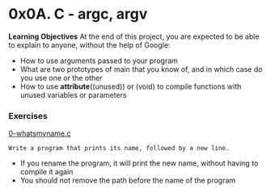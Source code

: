 # 0x0A. C - argc, argv

**Learning Objectives**
	At the end of this project, you are expected to be able to explain to anyone, without the help of Google:
* How to use arguments passed to your program
* What are two prototypes of main that you know of, and in which case do you use one or the other
* How to use __attribute__((unused)) or (void) to compile functions with unused variables or parameters

### Exercises
[0-whatsmyname.c](./0-whatsmyname.c)
```
Write a program that prints its name, followed by a new line.
```
* If you rename the program, it will print the new name, without having to compile it again
* You should not remove the path before the name of the program
